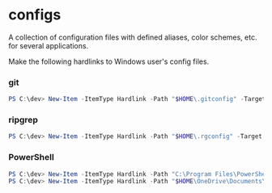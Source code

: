 # configs
A collection of configuration files with defined aliases, color schemes, etc. for several applications.

Make the following hardlinks to Windows user's config files.

### git
```powershell
PS C:\dev> New-Item -ItemType Hardlink -Path "$HOME\.gitconfig" -Target C:\dev\projects\configs\git\.gitconfig
```

### ripgrep
```powershell
PS C:\dev> New-Item -ItemType Hardlink -Path "$HOME\.rgconfig" -Target C:\dev\projects\configs\ripgrep\.rgconfig
```

### PowerShell
```powershell
PS C:\dev> New-Item -ItemType Hardlink -Path "C:\Program Files\PowerShell\7\Microsoft.PowerShell_profile.ps1" -Target C:\dev\projects\configs\powershell\Microsoft.PowerShell_profile.ps1
PS C:\dev> New-Item -ItemType Hardlink -Path "$HOME\OneDrive\Documents\PowerShell\Microsoft.VSCode_profile.ps1" -Target C:\dev\projects\configs\powershell\Microsoft.VSCode_profile.ps1
```